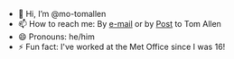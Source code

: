 - 👋 Hi, I’m @mo-tomallen
- 📫 How to reach me: By [e-mail](mailto:tom.allen@metoffice.gov.uk) or by [Post](https://www.metoffice.gov.uk/about-us/contact) to Tom Allen
- 😄 Pronouns: he/him
- ⚡ Fun fact: I've worked at the Met Office since I was 16!

<!---
mo-tomallen/mo-tomallen is a ✨ special ✨ repository because its `README.md` (this file) appears on your GitHub profile.
You can click the Preview link to take a look at your changes.
--->
